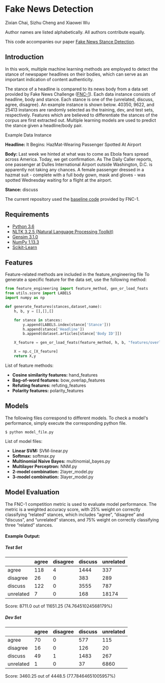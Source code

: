 # Fake News Detection
Zixian Chai, Sizhu Cheng and Xiaowei Wu 

Author names are listed alphabetically. All authors contribute equally. 

This code accompanies our paper [Fake News Stance Detection](/fakenews.pdf).

## Introduction

In this work, multiple machine learning methods are employed to detect the stance of newspaper headlines 
on their bodies, which can serve as an important indication of content authenticity. 

The stance of a headline is compared to its news body from a data set provided 
by Fake News Challenge ([FNC-1](http://www.fakenewschallenge.org)). Each data instance consists of headline, body and
stance. Each stance is one of the {unrelated, discuss, agree, disagree}. 
An example instance is shown below. 40350, 9622, and 25413 instances are randomly
 selected as the training, dev, and test sets, respectively. 
 Features which are believed to differentiate the stances of the corpus are 
 first extracted out. Multiple learning models are used to predict the 
 stance given a headline/body pair.

Example Data Instance

**Headline:** It Begins: HazMat-Wearing Passenger Spotted At Airport

**Body:** 
Last week we hinted at what was to come as Ebola fears spread across America. Today, we get confirmation. As The Daily Caller reports, one passenger at Dulles International Airport outside Washington, D.C. is apparently not taking any chances. A female passenger dressed in a hazmat suit - complete with a full body gown, mask and gloves - was spotted Wednesday waiting for a flight at the airport.

**Stance:** discuss

The current repository used the [baseline code](https://github.com/FakeNewsChallenge/fnc-1-baseline) provided by FNC-1. 

## Requirements
- [Python 3.6](https://www.python.org/downloads/)
- [NLTK 3.2.5 (Natural Language Processing Toolkit)](http://www.nltk.org)
- [Gensim 3.1.0](https://radimrehurek.com/gensim/)
- [NumPy 1.13.3](http://www.numpy.org)
- [Scikit-Learn](http://scikit-learn.org/stable/)
## Features
Feature-related methods are included in the feature_engineering file 
To generate a specific feature for the data set, use the following method:
```python
from feature_engineering import feature_method, gen_or_load_feats
from utils.score import LABELS
import numpy as np

def generate_features(stances,dataset,name):
    h, b, y = [],[],[]

    for stance in stances:
        y.append(LABELS.index(stance['Stance']))
        h.append(stance['Headline'])
        b.append(dataset.articles[stance['Body ID']])

    X_feature = gen_or_load_feats(feature_method, h, b, "features/overlap."+name+".npy")

    X = np.c_[X_feature]
    return X,y
```
List of feature methods:

- **Cosine similarity features:** hand_features
- **Bag-of-word features:** bow_overlap_features
- **Refuting features:** refuting_features
- **Polarity features:** polarity_features

## Models
The following files correspond to different models. To check a model's performance, simply execute the corresponding python file. 
```
$ python model_file.py
```
List of model files:
- **Linear SVM:** SVM-linear.py
- **Softmax:** softmax.py
- **Multinomial Naive Bayes:** multinomial_bayes.py
- **Multilayer Perceptron:** NNM.py
- **2-model combination:** 2layer_model.py
- **3-model combination:** 3layer_model.py

## Model Evaluation
The FNC-1 competition metric is used to evaluate model performance. The metric 
is a weighted accuracy score, with 25% weight on correctly classifying “related”
 stances, which includes “agree”, “disagree” and “discuss”,  and “unrelated” 
 stances,  and 75% weight on correctly classifying three “related” stances. 

#### Example Output:
##### Test Set

|               | agree         | disagree      | discuss       | unrelated     |
|-----------    |-------        |----------     |---------      |-----------    |
|   agree       |    118        |     4         |   1444        |   337         |
| disagree      |    26         |     0         |   383         |   289         |
|  discuss      |    122        |     0         |   3555        |   787         |
| unrelated     |    7          |     0         |   168         |   18174       |
Score: 8711.0 out of 11651.25	(74.76451024568179%)


##### Dev Set

|               | agree         | disagree      | discuss       | unrelated     |
|-----------    |-------        |----------     |---------      |-----------    |
|   agree       |    70         |     0         |    577        |    115         |
| disagree      |    16         |     0         |    126        |    20         |
|  discuss      |    49         |     1         |   1483        |    267        |
| unrelated     |     1         |     0         |    37         |   6860        |
Score: 3460.25 out of 4448.5	(77.78464651005957%)
